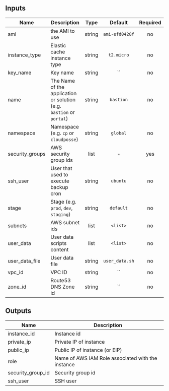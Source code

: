 
## Inputs

| Name | Description | Type | Default | Required |
|------|-------------|:----:|:-----:|:-----:|
| ami | the AMI to use | string | `ami-efd0428f` | no |
| instance_type | Elastic cache instance type | string | `t2.micro` | no |
| key_name | Key name | string | `` | no |
| name | The Name of the application or solution  (e.g. `bastion` or `portal`) | string | `bastion` | no |
| namespace | Namespace (e.g. `cp` or `cloudposse`) | string | `global` | no |
| security_groups | AWS security group ids | list | - | yes |
| ssh_user | User that used to execute backup cron | string | `ubuntu` | no |
| stage | Stage (e.g. `prod`, `dev`, `staging`) | string | `default` | no |
| subnets | AWS subnet ids | list | `<list>` | no |
| user_data | User data scripts content | list | `<list>` | no |
| user_data_file | User data file | string | `user_data.sh` | no |
| vpc_id | VPC ID | string | `` | no |
| zone_id | Route53 DNS Zone id | string | `` | no |

## Outputs

| Name | Description |
|------|-------------|
| instance_id | Instance id |
| private_ip | Private IP of instance |
| public_ip | Public IP of instance (or EIP) |
| role | Name of AWS IAM Role associated with the instance |
| security_group_id | Security group id |
| ssh_user | SSH user |

